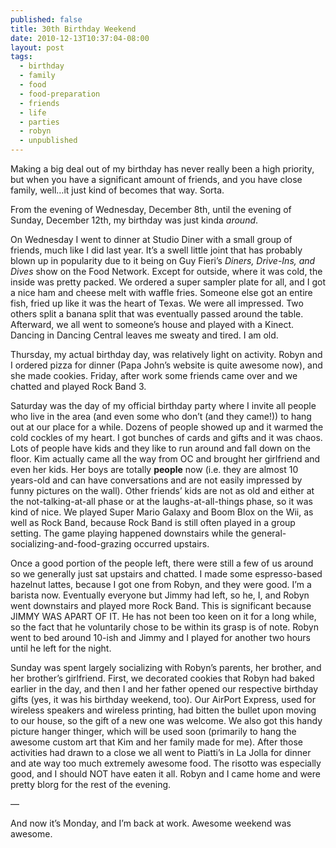 ```yaml
---
published: false
title: 30th Birthday Weekend
date: 2010-12-13T10:37:04-08:00
layout: post
tags:
  - birthday
  - family
  - food
  - food-preparation
  - friends
  - life
  - parties
  - robyn
  - unpublished
---
```

Making a big deal out of my birthday has never really been a high priority, but when you have a significant amount of friends, and you have close family, well&#8230;it just kind of becomes that way. Sorta.

From the evening of Wednesday, December 8th, until the evening of Sunday, December 12th, my birthday was just kinda _around_.

<!--more-->

On Wednesday I went to dinner at Studio Diner with a small group of friends, much like I did last year. It&#8217;s a swell little joint that has probably blown up in popularity due to it being on Guy Fieri&#8217;s _Diners, Drive-Ins, and Dives_ show on the Food Network. Except for outside, where it was cold, the inside was pretty packed. We ordered a super sampler plate for all, and I got a nice ham and cheese melt with waffle fries. Someone else got an entire fish, fried up like it was the heart of Texas. We were all impressed. Two others split a banana split that was eventually passed around the table. Afterward, we all went to someone&#8217;s house and played with a Kinect. Dancing in Dancing Central leaves me sweaty and tired. I am old.

Thursday, my actual birthday day, was relatively light on activity. Robyn and I ordered pizza for dinner (Papa John&#8217;s website is quite awesome now), and she made cookies. Friday, after work some friends came over and we chatted and played Rock Band 3.

Saturday was the day of my official birthday party where I invite all people who live in the area (and even some who don&#8217;t (and they came!)) to hang out at our place for a while. Dozens of people showed up and it warmed the cold cockles of my heart. I got bunches of cards and gifts and it was chaos. Lots of people have kids and they like to run around and fall down on the floor. Kim actually came all the way from OC and brought her girlfriend and even her kids. Her boys are totally **people** now (i.e. they are almost 10 years-old and can have conversations and are not easily impressed by funny pictures on the wall). Other friends&#8217; kids are not as old and either at the not-talking-at-all phase or at the laughs-at-all-things phase, so it was kind of nice. We played Super Mario Galaxy and Boom Blox on the Wii, as well as Rock Band, because Rock Band is still often played in a group setting. The game playing happened downstairs while the general-socializing-and-food-grazing occurred upstairs.

Once a good portion of the people left, there were still a few of us around so we generally just sat upstairs and chatted. I made some espresso-based hazelnut lattes, because I got one from Robyn, and they were good. I&#8217;m a barista now. Eventually everyone but Jimmy had left, so he, I, and Robyn went downstairs and played more Rock Band. This is significant because JIMMY WAS APART OF IT. He has not been too keen on it for a long while, so the fact that he voluntarily chose to be within its grasp is of note. Robyn went to bed around 10-ish and Jimmy and I played for another two hours until he left for the night.

Sunday was spent largely socializing with Robyn&#8217;s parents, her brother, and her brother&#8217;s girlfriend. First, we decorated cookies that Robyn had baked earlier in the day, and then I and her father opened our respective birthday gifts (yes, it was his birthday weekend, too). Our AirPort Express, used for wireless speakers and wireless printing, had bitten the bullet upon moving to our house, so the gift of a new one was welcome. We also got this handy picture hanger thinger, which will be used soon (primarily to hang the awesome custom art that Kim and her family made for me). After those activities had drawn to a close we all went to Piatti&#8217;s in La Jolla for dinner and ate way too much extremely awesome food. The risotto was especially good, and I should NOT have eaten it all. Robyn and I came home and were pretty blorg for the rest of the evening.

&#8212;

And now it&#8217;s Monday, and I&#8217;m back at work. Awesome weekend was awesome.
